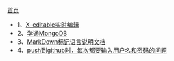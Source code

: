 [首页](https://github.com/zhangdhu/blog/blob/master/index.md)


* 1、[X-editable实时编辑](https://github.com/zhangdhu/blog/blob/master/javascript/x-editable.md)<br>
* 2、[学通MongoDB](https://github.com/zhangdhu/blog/blob/master/javascript/xue-tong-mongodb.md)<br>
* 3、[MarkDown标记语言说明文档](https://github.com/zhangdhu/blog/blob/master/javascript/MarkDown标记语言说明文档——如何在github上写出优秀的readme.md)
* 4、[push到github时，每次都要输入用户名和密码的问题](https://github.com/zhangdhu/blog/blob/master/github/push到github时，每次都要输入用户名和密码的问题.md)
